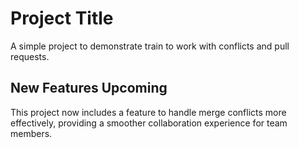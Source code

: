 # Project Title

A simple project to demonstrate train to work with conflicts and pull requests.

## New Features Upcoming

This project now includes a feature to handle merge conflicts more effectively, providing a smoother collaboration experience for team members.

